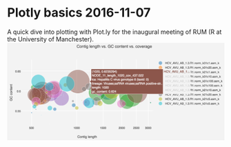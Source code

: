 # Plotly basics 2016-11-07
A quick dive into plotting with Plot.ly for the inaugural meeting of RUM (R at the University of Manchester).  
![Bubble plot](bubble.png)

